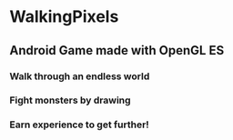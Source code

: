 # WalkingPixels
## Android Game made with OpenGL ES
### Walk through an endless world
### Fight monsters by drawing 
### Earn experience to get further!
